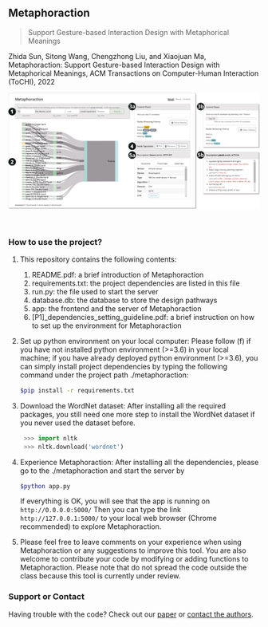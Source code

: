 ## Metaphoraction
> Support Gesture-based Interaction Design with Metaphorical Meanings

Zhida Sun, Sitong Wang, Chengzhong Liu, and Xiaojuan Ma, Metaphoraction: Support Gesture-based Interaction Design with Metaphorical Meanings, ACM Transactions on Computer-Human Interaction (ToCHI), 2022

![](images/interface.jpg)

<br />

### How to use the project?

1. This repository contains the following contents:
    1. README.pdf: a brief introduction of Metaphoraction
    2. requirements.txt: the project dependencies are listed in this file
    3. run.py: the file used to start the server
    4. database.db: the database to store the design pathways
    5. app: the frontend and the server of Metaphoraction
    6. [P1]_dependencies_setting_guideline.pdf: a brief instruction on how to set up the environment for Metaphoraction

2. Set up python environment on your local computer: Please follow (f) if you have not installed python environment (>=3.6) in your local machine; if you have already deployed python environment (>=3.6), you can simply install project dependencies by typing the following command under the project path ./metaphoraction:

    ```bash
    $pip install -r requirements.txt
    ```


3. Download the WordNet dataset: After installing all the required packages, you still need one more step to install the WordNet dataset if you never used the dataset before.

    ```python
     >>> import nltk
     >>> nltk.download('wordnet')
    ```


4. Experience Metaphoraction: After installing all the dependencies, please go to the ./metaphoraction and start the server by

    ```bash
    $python app.py
    ```

    If everything is OK, you will see that the app is running on `http://0.0.0.0:5000/`
    Then you can type the link `http://127.0.0.1:5000/` to your local web browser (Chrome recommended) to explore Metaphoraction.

5. Please feel free to leave comments on your experience when using Metaphoraction or any suggestions to improve this tool.
You are also welcome to contribute your code by modifying or adding functions to Metaphoraction.
Please note that do not spread the code outside the class because this tool is currently under review.

### Support or Contact

Having trouble with the code? Check out our [paper]() or [contact the authors](sunzhida@outlook.com).
